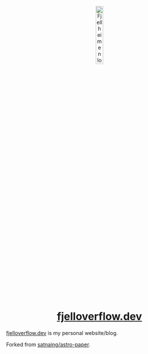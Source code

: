 <div align="center">
    <a href="https://docs.fjellhei.men" target="blank">
        <img src="https://raw.githubusercontent.com/FjellOverflow/fjelloverflow.dev/main/public/assets/logo.svg" alt="Fjellheimen logo" width="20%">
        <h1 align="center">fjelloverflow.dev</h1>
    </a>
</div>

[fjelloverflow.dev](https://fjelloverflow.dev) is my personal website/blog.

Forked from [satnaing/astro-paper](https://github.com/Satnaing/astro-paper).

